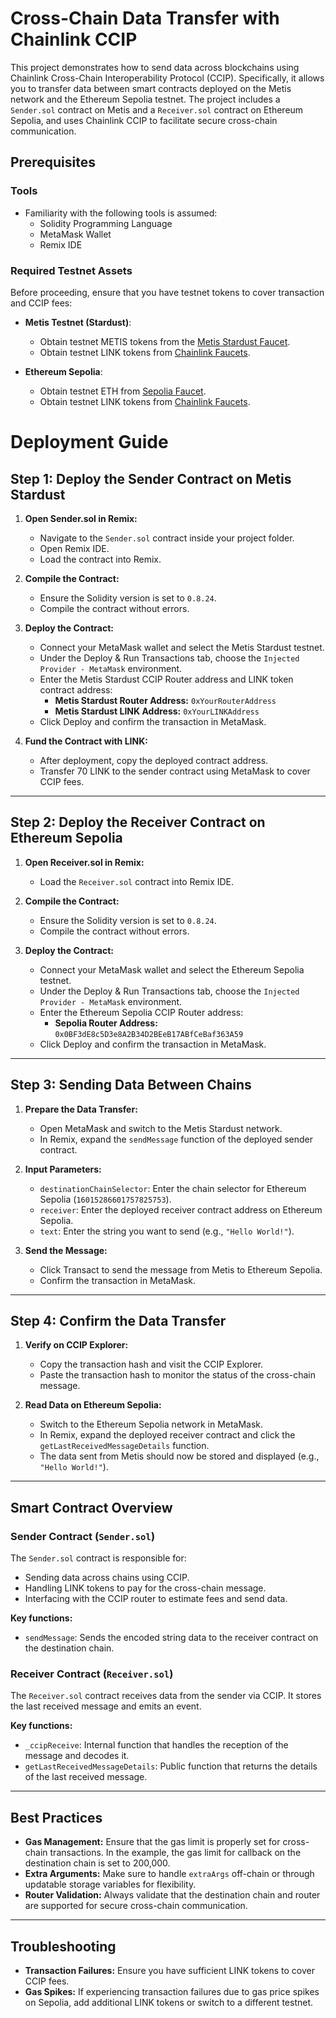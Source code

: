 # Cross-Chain Data Transfer with Chainlink CCIP

This project demonstrates how to send data across blockchains using Chainlink Cross-Chain Interoperability Protocol (CCIP). Specifically, it allows you to transfer data between smart contracts deployed on the Metis network and the Ethereum Sepolia testnet. The project includes a `Sender.sol` contract on Metis and a `Receiver.sol` contract on Ethereum Sepolia, and uses Chainlink CCIP to facilitate secure cross-chain communication.

## Prerequisites

### Tools
- Familiarity with the following tools is assumed:
  - Solidity Programming Language
  - MetaMask Wallet
  - Remix IDE

### Required Testnet Assets
Before proceeding, ensure that you have testnet tokens to cover transaction and CCIP fees:

- **Metis Testnet (Stardust)**:
  - Obtain testnet METIS tokens from the [Metis Stardust Faucet](https://faucet.metis.io/).
  - Obtain testnet LINK tokens from [Chainlink Faucets](https://faucets.chain.link/).

- **Ethereum Sepolia**:
  - Obtain testnet ETH from [Sepolia Faucet](https://sepoliafaucet.com/).
  - Obtain testnet LINK tokens from [Chainlink Faucets](https://faucets.chain.link/).

# Deployment Guide

## Step 1: Deploy the Sender Contract on Metis Stardust

1. **Open Sender.sol in Remix:**
    - Navigate to the `Sender.sol` contract inside your project folder.
    - Open Remix IDE.
    - Load the contract into Remix.

2. **Compile the Contract:**
    - Ensure the Solidity version is set to `0.8.24`.
    - Compile the contract without errors.

3. **Deploy the Contract:**
    - Connect your MetaMask wallet and select the Metis Stardust testnet.
    - Under the Deploy & Run Transactions tab, choose the `Injected Provider - MetaMask` environment.
    - Enter the Metis Stardust CCIP Router address and LINK token contract address:
      - **Metis Stardust Router Address:** `0xYourRouterAddress`
      - **Metis Stardust LINK Address:** `0xYourLINKAddress`
    - Click Deploy and confirm the transaction in MetaMask.

4. **Fund the Contract with LINK:**
    - After deployment, copy the deployed contract address.
    - Transfer 70 LINK to the sender contract using MetaMask to cover CCIP fees.

---

## Step 2: Deploy the Receiver Contract on Ethereum Sepolia

1. **Open Receiver.sol in Remix:**
    - Load the `Receiver.sol` contract into Remix IDE.

2. **Compile the Contract:**
    - Ensure the Solidity version is set to `0.8.24`.
    - Compile the contract without errors.

3. **Deploy the Contract:**
    - Connect your MetaMask wallet and select the Ethereum Sepolia testnet.
    - Under the Deploy & Run Transactions tab, choose the `Injected Provider - MetaMask` environment.
    - Enter the Ethereum Sepolia CCIP Router address:
      - **Sepolia Router Address:** `0x0BF3dE8c5D3e8A2B34D2BEeB17ABfCeBaf363A59`
    - Click Deploy and confirm the transaction in MetaMask.

---

## Step 3: Sending Data Between Chains

1. **Prepare the Data Transfer:**
    - Open MetaMask and switch to the Metis Stardust network.
    - In Remix, expand the `sendMessage` function of the deployed sender contract.

2. **Input Parameters:**
    - `destinationChainSelector`: Enter the chain selector for Ethereum Sepolia (`16015286601757825753`).
    - `receiver`: Enter the deployed receiver contract address on Ethereum Sepolia.
    - `text`: Enter the string you want to send (e.g., `"Hello World!"`).

3. **Send the Message:**
    - Click Transact to send the message from Metis to Ethereum Sepolia.
    - Confirm the transaction in MetaMask.

---

## Step 4: Confirm the Data Transfer

1. **Verify on CCIP Explorer:**
    - Copy the transaction hash and visit the CCIP Explorer.
    - Paste the transaction hash to monitor the status of the cross-chain message.

2. **Read Data on Ethereum Sepolia:**
    - Switch to the Ethereum Sepolia network in MetaMask.
    - In Remix, expand the deployed receiver contract and click the `getLastReceivedMessageDetails` function.
    - The data sent from Metis should now be stored and displayed (e.g., `"Hello World!"`).

---

## Smart Contract Overview

### Sender Contract (`Sender.sol`)

The `Sender.sol` contract is responsible for:
- Sending data across chains using CCIP.
- Handling LINK tokens to pay for the cross-chain message.
- Interfacing with the CCIP router to estimate fees and send data.

**Key functions:**
- `sendMessage`: Sends the encoded string data to the receiver contract on the destination chain.

### Receiver Contract (`Receiver.sol`)

The `Receiver.sol` contract receives data from the sender via CCIP. It stores the last received message and emits an event.

**Key functions:**
- `_ccipReceive`: Internal function that handles the reception of the message and decodes it.
- `getLastReceivedMessageDetails`: Public function that returns the details of the last received message.

---

## Best Practices

- **Gas Management:** Ensure that the gas limit is properly set for cross-chain transactions. In the example, the gas limit for callback on the destination chain is set to 200,000.
- **Extra Arguments:** Make sure to handle `extraArgs` off-chain or through updatable storage variables for flexibility.
- **Router Validation:** Always validate that the destination chain and router are supported for secure cross-chain communication.

---

## Troubleshooting

- **Transaction Failures:** Ensure you have sufficient LINK tokens to cover CCIP fees.
- **Gas Spikes:** If experiencing transaction failures due to gas price spikes on Sepolia, add additional LINK tokens or switch to a different testnet.
